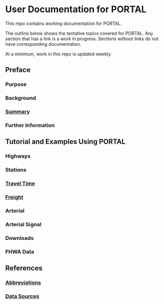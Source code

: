 # User Documentation for PORTAL

This repo contains working documentation for PORTAL.

The outline below shows the tentative topics covered for PORTAL. Any section that has a link is a work in progress. Sections without links do not have corresponding documentation.

At a minimum, work in this repo is updated weekly.

## Preface

### Purpose

### Background

### [Summary](https://github.com/adus/portal-documentation/blob/master/documentation/summary.md)

### Further Information

## Tutorial and Examples Using PORTAL

### Highways

### Stations

### [Travel Time](https://github.com/adus/portal-documentation/blob/master/documentation/travel-time.md)

### [Freight](https://github.com/adus/portal-documentation/blob/master/documentation/freight.md)

### Arterial

### Arterial Signal

### Downloads

### FHWA Data

## References

### [Abbreviations](https://github.com/adus/portal-documentation/blob/master/documentation/abbreviations.md)

### [Data Sources](https://rawgit.com/adus/portal-documentation/master/documentation/data-sources.html)
